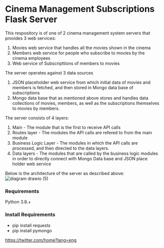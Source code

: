 # Cinema Management Subscriptions Flask Server
This respository is of one of 2 cinema management system servers that provides 3 web services: 
1. Movies web service that handles all the movies shown in the cinema 
2. Members web service for people who subscribe to movies by the cinema employees 
3. Web service of Subscripttions of members to movies

The server operates against 3 data sources
1. JSON placeholder web service from which initial data of movies and members is fetched, and then stored in Mongo data base of subscriptions
2. Mongo data base that as mentioned above stores and handles data collections of movies, members, as well as the subscriptions themselves to movies by members.

The server consists of 4 layers:
1. Main - The module that is the first to receive API calls
2. Routes layer - The modules the API calls are refered to from the main module
3. Business Logic Layer - The modules in which the API calls are processed, and then directed to the data layers.
4. Data layers - The modules that are called by the business logic modules in order to directly connect with Mongo Data base and JSON place holder web service


Below is the architecture of the server as described above:
![diagram drawio (5)](https://user-images.githubusercontent.com/49225452/198852210-f3dfe77c-855e-4903-8944-08e1f64d9bf6.png)

### Requirements
Python 3.8.+

### Install Requirements
- pip install requests
- pip install pymongo

https://twitter.com/home?lang=eng 
